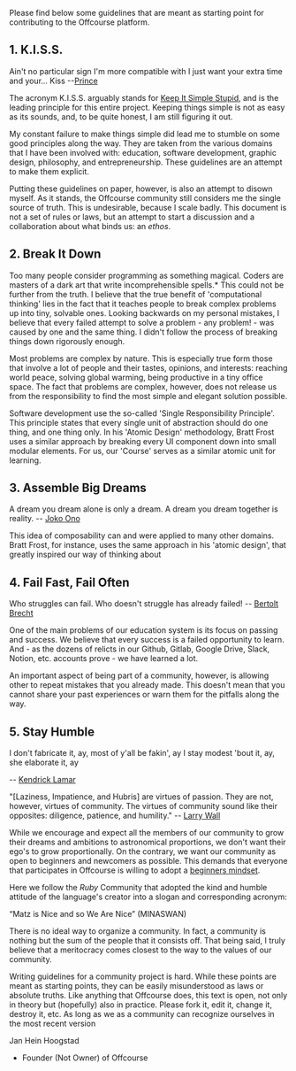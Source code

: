 Please find below some guidelines that are meant as starting point for contributing to the Offcourse platform. 

## 1. K.I.S.S.

Ain't no particular sign I'm more compatible with
I just want your extra time and your...
Kiss
--[Prince](https://genius.com/Prince-and-the-revolution-kiss-lyrics)

The acronym K.I.S.S. arguably stands for [Keep It Simple Stupid](https://nl.wikipedia.org/wiki/KISS-principe), and is the leading principle for this entire project. Keeping things simple is not as easy as its sounds, and, to be quite honest, I am still figuring it out.

My constant failure to make things simple did lead me to stumble on some good principles along the way. They are taken from the various domains that I have been involved with: education, software development, graphic design, philosophy, and entrepreneurship. These guidelines are an attempt to make them explicit.

Putting these guidelines on paper, however, is also an attempt to disown myself. As it stands, the Offcourse community still considers me the single source of truth. This is undesirable, because I scale badly. This document is not a set of rules or laws, but an attempt to start a discussion and a collaboration about what binds us: an _ethos_.

## 2. Break It Down

Too many people consider programming as something magical. Coders are masters of a dark art that write incomprehensible spells.\* This could not be further from the truth. I believe that the true benefit of 'computational thinking' lies in the fact that it teaches people to break complex problems up into tiny, solvable ones. Looking backwards on my personal mistakes, I believe that every failed attempt to solve a problem - any problem! - was caused by one and the same thing. I didn't follow the process of breaking things down rigorously enough.

Most problems are complex by nature. This is especially true form those that involve a lot of people and their tastes, opinions, and interests: reaching world peace, solving global warming, being productive in a tiny office space. The fact that problems are complex, however, does not release us from the responsibility to find the most simple and elegant solution possible.

Software development use the so-called 'Single Responsibility Principle'. This principle states that every single unit of abstraction should do one thing, and one thing only. In his 'Atomic Design' methodology, Bratt Frost uses a similar approach by breaking every UI component down into small modular elements. For us, our 'Course' serves as a similar atomic unit for learning.

## 3. Assemble Big Dreams

A dream you dream alone is only a dream. A dream you dream together is reality.
-- [Joko Ono](https://en.wikiquote.org/wiki/Yoko_Ono)

This idea of composability can and were applied to many other domains. Bratt Frost, for instance, uses the same approach in his 'atomic design', that greatly inspired our way of thinking about

## 4. Fail Fast, Fail Often

Who struggles can fail. Who doesn't struggle has already failed!
-- [Bertolt Brecht](http://www.azquotes.com/quote/546521)

One of the main problems of our education system is its focus on passing and success. We believe that every success is a failed opportunity to learn.
And - as the dozens of relicts in our Github, Gitlab, Google Drive, Slack, Notion, etc. accounts prove - we have learned a lot.

An important aspect of being part of a community, however, is allowing other to repeat mistakes that you already made. This doesn't mean that you cannot share your past experiences or warn them for the pitfalls along the way.

## 5. Stay Humble

I don't fabricate it, ay, most of y'all be fakin', ay
I stay modest 'bout it, ay, she elaborate it, ay

-- [Kendrick Lamar](https://genius.com/Kendrick-lamar-humble-lyrics)

"[Laziness, Impatience, and Hubris] are virtues of passion. They are not, however, virtues of community.
The virtues of community sound like their opposites: diligence, patience, and humility."
-- [Larry Wall](https://www.perl.com/pub/1998/08/show/onion.html/)

While we encourage and expect all the members of our community to grow their dreams and ambitions to astronomical proportions, we don't want their ego's to grow proportionally. On the contrary, we want our community as open to beginners and newcomers as possible. This demands that everyone that participates in Offcourse is willing to adopt a [beginners mindset](https://en.wikipedia.org/wiki/Shoshin).

Here we follow the _Ruby_ Community that adopted the kind and humble attitude of the language's creator into a slogan and corresponding acronym:

“Matz is Nice and so We Are Nice” (MINASWAN)

There is no ideal way to organize a community. In fact, a community is nothing but the sum of the people that it consists off. That being said, I truly believe that a meritocracy comes closest to the way to the values of our community.

Writing guidelines for a community project is hard. While these points are meant as starting points, they can be easily misunderstood as laws or absolute truths. Like anything that Offcourse does, this text is open, not only in theory but (hopefully) also in practice. Please fork it, edit it, change it, destroy it, etc. As long as we as a community can recognize ourselves in the most recent version

Jan Hein Hoogstad

- Founder (Not Owner) of Offcourse
